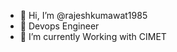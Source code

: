 - 👋 Hi, I’m @rajeshkumawat1985
- 👀 Devops Engineer
- 🌱 I’m currently Working with CIMET
  

<!---
rajeshkumawat1985/rajeshkumawat1985 is a ✨ special ✨ repository because its `README.md` (this file) appears on your GitHub profile.
You can click the Preview link to take a look at your changes.
--->
